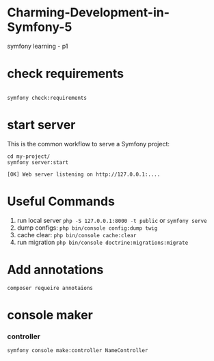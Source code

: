 # Charming-Development-in-Symfony-5
symfony learning - p1


# check requirements

```

symfony check:requirements

```

# start server

This is the common workflow to serve a Symfony project:

```
cd my-project/
symfony server:start

[OK] Web server listening on http://127.0.0.1:....
```


# Useful Commands

1. run local server 
`php -S 127.0.0.1:8000 -t public`
or 
`symfony serve`
2. dump configs: `php bin/console config:dump twig`
3. cache clear: `php bin/console cache:clear`
4. run migration `php bin/console doctrine:migrations:migrate`


# Add annotations
`composer requeire annotaions`


# console maker

### controller
```
symfony console make:controller NameController
```
